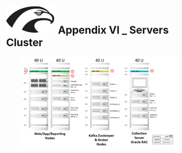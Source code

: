 
# <img src="../Hawk.png" width="134" height="75"> Appendix VI _ Servers Cluster

<figure>
<img src="../High Level Design/Hawk_ServersCluster.png" width="%100" height="%100">
</figure>
